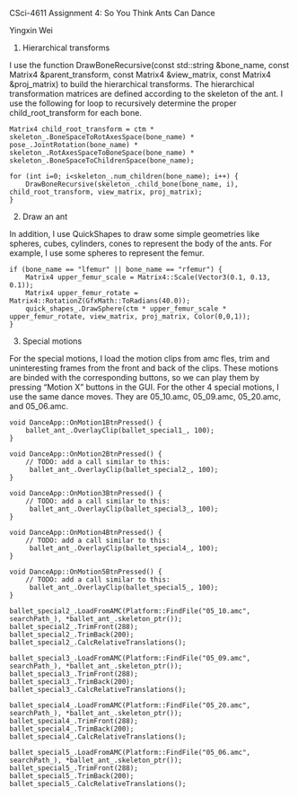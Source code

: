 CSci-4611 Assignment 4: So You Think Ants Can Dance

Yingxin Wei

1. Hierarchical transforms

I use the function DrawBoneRecursive(const std::string &bone_name, const Matrix4 &parent_transform, const Matrix4 &view_matrix, const Matrix4 &proj_matrix) to build the hierarchical transforms. The hierarchical transformation matrices are defined according to the skeleton of the ant. I use the following for loop to recursively determine the proper child_root_transform for each bone.

    Matrix4 child_root_transform = ctm * skeleton_.BoneSpaceToRotAxesSpace(bone_name) * pose_.JointRotation(bone_name) * skeleton_.RotAxesSpaceToBoneSpace(bone_name) * skeleton_.BoneSpaceToChildrenSpace(bone_name);

    for (int i=0; i<skeleton_.num_children(bone_name); i++) {
        DrawBoneRecursive(skeleton_.child_bone(bone_name, i), child_root_transform, view_matrix, proj_matrix);
    }


2. Draw an ant

In addition, I use QuickShapes to draw some simple geometries like spheres, cubes, cylinders, cones to represent the body of the ants. For example, I use some spheres to represent the femur.


    if (bone_name == "lfemur" || bone_name == "rfemur") {
        Matrix4 upper_femur_scale = Matrix4::Scale(Vector3(0.1, 0.13, 0.1));
        Matrix4 upper_femur_rotate = Matrix4::RotationZ(GfxMath::ToRadians(40.0));
        quick_shapes_.DrawSphere(ctm * upper_femur_scale * upper_femur_rotate, view_matrix, proj_matrix, Color(0,0,1));
    }


3. Special motions

For the special motions, I load the motion clips from amc fles, trim and uninteresting frames from the front and back of the clips. These motions are binded with the corresponding buttons, so we can play them by pressing “Motion X” buttons in the GUI. For the other 4 special motions, I use the same dance moves. They are 05_10.amc, 05_09.amc, 05_20.amc, and 05_06.amc.

    void DanceApp::OnMotion1BtnPressed() {
        ballet_ant_.OverlayClip(ballet_special1_, 100);
    }

    void DanceApp::OnMotion2BtnPressed() {
        // TODO: add a call similar to this:
         ballet_ant_.OverlayClip(ballet_special2_, 100);
    }

    void DanceApp::OnMotion3BtnPressed() {
        // TODO: add a call similar to this:
         ballet_ant_.OverlayClip(ballet_special3_, 100);
    }

    void DanceApp::OnMotion4BtnPressed() {
        // TODO: add a call similar to this:
         ballet_ant_.OverlayClip(ballet_special4_, 100);
    }

    void DanceApp::OnMotion5BtnPressed() {
        // TODO: add a call similar to this:
         ballet_ant_.OverlayClip(ballet_special5_, 100);
    }

    ballet_special2_.LoadFromAMC(Platform::FindFile("05_10.amc", searchPath_), *ballet_ant_.skeleton_ptr());
    ballet_special2_.TrimFront(288);
    ballet_special2_.TrimBack(200);
    ballet_special2_.CalcRelativeTranslations();

    ballet_special3_.LoadFromAMC(Platform::FindFile("05_09.amc", searchPath_), *ballet_ant_.skeleton_ptr());
    ballet_special3_.TrimFront(288);
    ballet_special3_.TrimBack(200);
    ballet_special3_.CalcRelativeTranslations();

    ballet_special4_.LoadFromAMC(Platform::FindFile("05_20.amc", searchPath_), *ballet_ant_.skeleton_ptr());
    ballet_special4_.TrimFront(288);
    ballet_special4_.TrimBack(200);
    ballet_special4_.CalcRelativeTranslations();

    ballet_special5_.LoadFromAMC(Platform::FindFile("05_06.amc", searchPath_), *ballet_ant_.skeleton_ptr());
    ballet_special5_.TrimFront(288);
    ballet_special5_.TrimBack(200);
    ballet_special5_.CalcRelativeTranslations();

